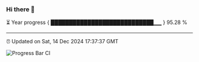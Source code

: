 ### Hi there 👋

⏳ Year progress { ████████████████████████████▁▁ } 95.28 %

---

⏰ Updated on Sat, 14 Dec 2024 17:37:37 GMT

![Progress Bar CI](https://github.com/IshwaranRudhara/GIT-ACTION/workflows/Progress%20Bar%20CI/badge.svg)
